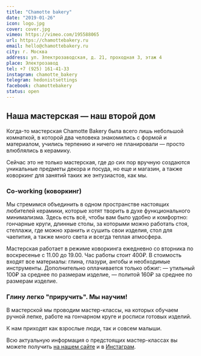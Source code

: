```yaml
---
title: "Chamotte bakery"
date: "2019-01-26"
icon: logo.jpg
cover: cover.jpg
vimeo: https://vimeo.com/195588065
url: https://chamottebakery.ru
email: hello@chamottebakery.ru
city: г. Москва
address: ул. Электрозаводская, д. 21, проходная 3, этаж 4
place: Электрозавод
tel: +7 (925) 161-41-33
instagram: chamotte_bakery
telegram: hedonistsettings
facebook: chamottebakery
status: open
---
```


## Наша мастерская — наш второй дом

Когда-то мастерская Chamotte Bakery была всего лишь небольшой комнаткой, в которой два человека знакомились с формой и материалом, учились терпению и ничего не планировали — просто влюблялись в керамику.

Сейчас это не только мастерская, где до сих пор вручную создаются уникальные предметы декора и посуда, но еще и магазин, а также коворкинг для занятий таких же энтузиастов, как мы.

### Co-working (коворкинг)

Мы стремимся объединить в одном пространстве настоящих любителей керамики, которые хотят творить в духе функционального минимализма. Здесь есть всё, чтобы вам было удобно и комфортно: гончарные круги, длинные столы, за которыми можно работать стоя, стеллажи, где можно хранить и сушить свои изделия, стол для чаепития, а также много света и всегда теплая атмосфера.

Мастерская работает в режиме коворкинга ежедневно со вторника по воскресенье с 11.00 до 19.00. Час работы стоит 400₽. В стоимость входят все материалы: глина, глазури, ангобы и необходимые инструменты. Дополнительно оплачивается только обжиг: — утильный 100₽ за среднее по размерам изделие, — политой 160₽ за среднее по размерам изделие.

### Глину легко "приручить". Мы научим!

В мастерской мы проводим мастер-классы, на которых обучаем ручной лепке, работе на гончарном круге и росписи готовых изделий.

К нам приходят как взрослые люди, так и совсем малыши.

Всю актуальную информация о предстоящих мастер-классах вы можете получить [на нашем сайте](http://chamottebakery.ru) и в [Инстаграм](https://www.instagram.com/chamotte_bakery/).


